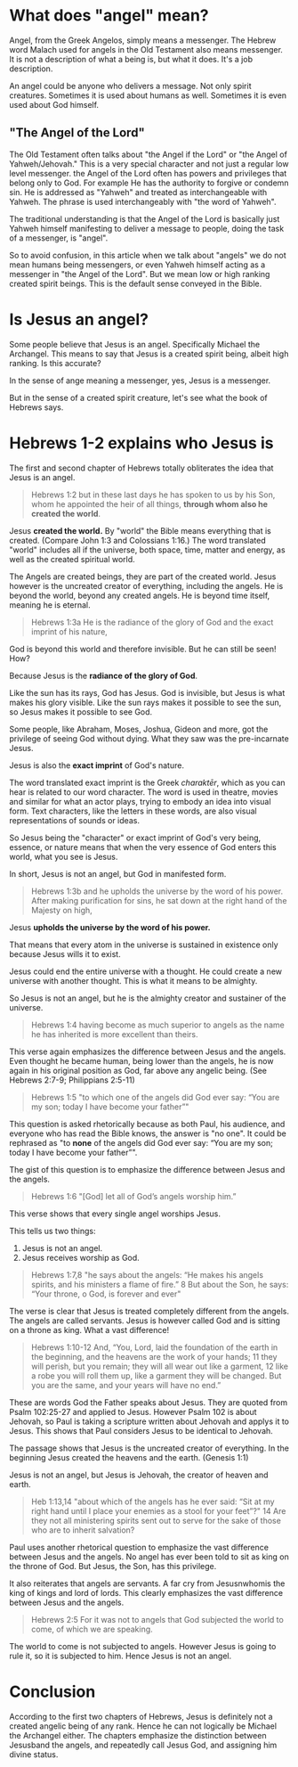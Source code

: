 # What does "angel" mean?

Angel, from the Greek Angelos, simply means a messenger. The Hebrew word Malach used for angels in the Old Testament also means messenger. It is not a description of what a being is, but what it does. It's a job description.

An angel could be anyone who delivers a message. Not only spirit creatures. Sometimes it is used about humans as well. Sometimes it is even used about God himself.

## "The Angel of the Lord"

The Old Testament often talks about "the Angel if the Lord" or "the Angel of Yahweh/Jehovah." This is a very special character and not just a regular low level messenger. the Angel of the Lord often has powers and privileges that belong only to God. For example He has the authority to forgive or condemn sin. He is addressed as "Yahweh" and treated as interchangeable with Yahweh. The phrase is used interchangeably with "the word of Yahweh".

The traditional understanding is that the Angel of the Lord is basically just Yahweh himself manifesting to deliver a message to people, doing the task of a messenger, is "angel".

So to avoid confusion, in this article when we talk about "angels" we do not mean humans being messengers, or even Yahweh himself acting as a messenger in "the Angel of the Lord". But we mean low or high ranking created spirit beings. This is the default sense conveyed in the Bible.

# Is Jesus an angel?

Some people believe that Jesus is an angel. Specifically Michael the Archangel. This means to say that Jesus is a created spirit being, albeit high ranking. Is this accurate?

In the sense of ange meaning a messenger, yes, Jesus is a messenger. 

But in the sense of a created spirit creature, let's see what the book of Hebrews says.

# Hebrews 1-2 explains who Jesus is

The first and second chapter of Hebrews totally obliterates the idea that Jesus is an angel. 

> Hebrews 1:2 but in these last days he has spoken to us by his Son, whom he appointed the heir of all things, **through whom also he created the world**.

Jesus **created the world.** By "world" the Bible means everything that is created. (Compare John 1:3 and Colossians 1:16.) The word translated "world" includes all if the universe, both space, time, matter and energy, as well as the created spiritual world. 

The Angels are created beings, they are part of the created world. Jesus however is the uncreated creator of everything, including the angels. He is beyond the world, beyond any created angels. He is beyond time itself, meaning he is eternal.

> Hebrews 1:3a He is the radiance of the glory of God and the exact imprint of his nature,

God is beyond this world and therefore invisible. But he can still be seen! How?

Because Jesus is the **radiance of the glory of God**. 

Like the sun has its rays, God has  Jesus. God is invisible, but Jesus is what makes his glory visible. Like the sun rays makes it possible to see the sun, so Jesus makes it possible to see God.

Some people, like Abraham, Moses, Joshua, Gideon and more, got the privilege of seeing God without dying. What they saw was the pre-incarnate Jesus. 

Jesus is also the **exact imprint** of God's nature. 

The word translated exact imprint is the Greek *charaktēr*, which as you can hear is related to our word character. The word is used in theatre, movies and similar for what an actor plays, trying to embody an idea into visual form. Text characters, like the letters in these words, are also visual representations of sounds or ideas. 

So Jesus being the "character" or exact imprint of God's very being, essence, or nature means that when the very essence of God enters this world, what you see is Jesus. 

In short, Jesus is not an angel, but God in manifested form.

> Hebrews 1:3b and he upholds the universe by the word of his power. After making purification for sins, he sat down at the right hand of the Majesty on high,

Jesus **upholds the universe by the word of his power.** 

That means that every atom in the universe is sustained in existence only because Jesus wills it to exist. 

Jesus could end the entire universe with a thought. He could create a new universe with another thought. This is what it means to be almighty. 

So Jesus is not an angel, but he is the almighty creator and sustainer of the universe. 

> Hebrews 1:4 having become as much superior to angels as the name he has inherited is more excellent than theirs.   

This verse again emphasizes the difference between Jesus and the angels. Even thought he became human, being lower than the angels, he is now again in his original position as God, far above any angelic being. (See Hebrews 2:7-9; Philippians 2:5-11)

> Hebrews 1:5 "to which one of the angels did God ever say: “You are my son; today I have become your father”"   

This question is asked rhetorically because as both Paul, his audience, and everyone who has read the Bible knows, the answer is "no one". It could be rephrased as "to **none** of the angels did God ever say: “You are my son; today I have become your father”".

The gist of this question is to emphasize the difference between Jesus and the angels. 

> Hebrews 1:6 "[God] let all of God’s angels worship him.” 

This verse shows that every single angel worships Jesus. 

This tells us two things:

1. Jesus is not an angel.
2. Jesus receives worship as God.

> Hebrews 1:7,8 "he says about the angels: “He makes his angels spirits, and his ministers a flame of fire.” 8 But about the Son, he says: “Your throne, o God, is forever and ever" 

The verse is clear that Jesus is treated completely different from the angels. The angels are called servants. Jesus is however called God and is sitting on a throne as king. What a vast difference!

> Hebrews 1:10-12 And, “You, Lord, laid the foundation of the earth in the beginning, and the heavens are the work of your hands; 11 they will perish, but you remain; they will all wear out like a garment, 12 like a robe you will roll them up, like a garment they will be changed. But you are the same, and your years will have no end.”

These are words God the Father speaks about Jesus. They are quoted from Psalm 102:25-27 and applied to Jesus. However Psalm 102 is about Jehovah, so Paul is taking a scripture written about Jehovah and applys it to Jesus. This shows that Paul considers Jesus to be identical to Jehovah.

The passage shows that Jesus is the uncreated creator of everything. In the beginning Jesus created the heavens and the earth. (Genesis 1:1)

Jesus is not an angel, but Jesus is Jehovah, the creator of heaven and earth.

> Heb 1:13,14 "about which of the angels has he ever said: “Sit at my right hand until I place your enemies as a stool for your feet”?" 14 Are they not all ministering spirits sent out to serve for the sake of those who are to inherit salvation?

Paul uses another rhetorical question to emphasize the vast difference between Jesus and the angels. No angel has ever been told to sit as king on the throne of God. But Jesus, the Son, has this privilege. 

It also reiterates that angels are servants. A far cry from Jesusnwhomis the king of kings and lord of lords. This clearly emphasizes the vast difference between Jesus and the angels.

> Hebrews 2:5 For it was not to angels that God subjected the world to come, of which we are speaking.

The world to come is not subjected to angels. However Jesus is going to rule it, so it is subjected to him. Hence Jesus is not an angel.

# Conclusion

According to the first two chapters of Hebrews, Jesus is definitely not a created angelic being of any rank. Hence he can not logically be Michael the Archangel either. The chapters emphasize the distinction between Jesusband the angels, and repeatedly call Jesus God, and assigning him divine status.
